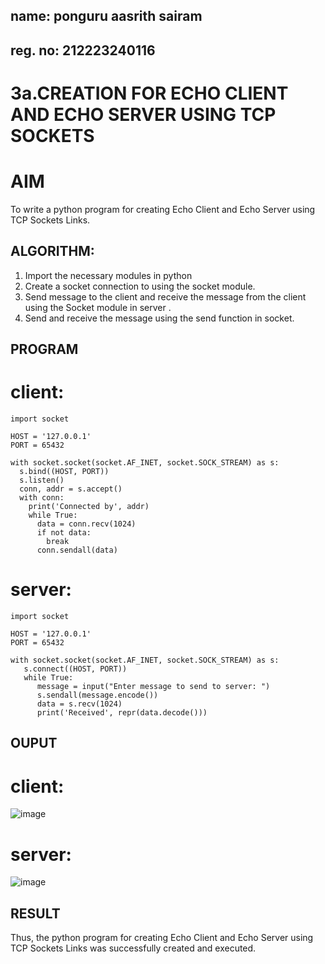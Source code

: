## name: ponguru aasrith sairam
## reg. no: 212223240116
# 3a.CREATION FOR ECHO CLIENT AND ECHO SERVER USING TCP SOCKETS
# AIM
To write a python program for creating Echo Client and Echo Server using TCP
Sockets Links.
## ALGORITHM:
1. Import the necessary modules in python
2. Create a socket connection to using the socket module.
3. Send message to the client and receive the message from the client using the Socket module in
 server .
4. Send and receive the message using the send function in socket.
## PROGRAM
# client:
```
import socket

HOST = '127.0.0.1'  
PORT = 65432       

with socket.socket(socket.AF_INET, socket.SOCK_STREAM) as s:
  s.bind((HOST, PORT))
  s.listen()
  conn, addr = s.accept()
  with conn:
    print('Connected by', addr)
    while True:
      data = conn.recv(1024)
      if not data:
        break
      conn.sendall(data)
```
# server:
```
import socket

HOST = '127.0.0.1'  
PORT = 65432        

with socket.socket(socket.AF_INET, socket.SOCK_STREAM) as s:
   s.connect((HOST, PORT))
   while True:
      message = input("Enter message to send to server: ")
      s.sendall(message.encode())
      data = s.recv(1024)
      print('Received', repr(data.decode()))
```
## OUPUT
# client:
![image](https://github.com/AasrithSairam/3a.Sockets_Creation_for_Echo_Client_and_Echo_Server/assets/139331438/120c605c-6dd7-4303-8715-c48d3797b290)
# server:
![image](https://github.com/AasrithSairam/3a.Sockets_Creation_for_Echo_Client_and_Echo_Server/assets/139331438/ce82cb7e-a0f2-4ca8-83b9-f1d1a86a1e11)

## RESULT
Thus, the python program for creating Echo Client and Echo Server using TCP Sockets Links 
was successfully created and executed.
